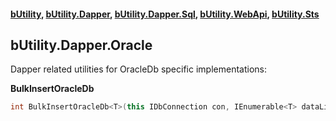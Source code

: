 #### [bUtility](../README.md), [bUtility.Dapper](butility.Dapper.md), [bUtility.Dapper.Sql](butility.Dapper.Sql.md), [bUtility.WebApi](butility.WebApi.md), [bUtility.Sts](butility.sts.md)

## bUtility.Dapper.Oracle
Dapper related utilities for OracleDb specific implementations:


**BulkInsertOracleDb**
```c#
int BulkInsertOracleDb<T>(this IDbConnection con, IEnumerable<T> dataList)